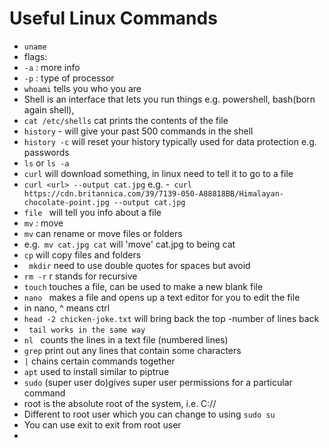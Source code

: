 # Useful Linux Commands
- ```uname```
- flags:
- `-a` : more info
- `-p` : type of processor
- `whoami` tells you who you are
- Shell is an interface that lets you run things e.g. powershell, bash(born again shell),
- ```cat /etc/shells``` cat prints the contents of the file
- ```history``` - will give your past 500 commands in the shell 
- ```history -c``` will reset your history typically used for data protection e.g. passwords
- ```ls``` or ```ls -a```
- ```curl``` will download something, in linux need to tell it to go to a file
- ```curl <url> --output cat.jpg``` e.g. 
-``` curl https://cdn.britannica.com/39/7139-050-A88818BB/Himalayan-chocolate-point.jpg --output cat.jpg```
- ```file ``` will tell you info about a file 
- ```mv``` : move 
- ```mv``` can rename or move files or folders
- e.g.``` mv cat.jpg cat``` will 'move' cat.jpg to being cat
- ``` cp ``` will copy files and folders
- ``` mkdir``` need to use double quotes for spaces but avoid 
- ```rm -r``` r stands for recursive 
- ``` touch ``` touches a file, can be used to make a new blank file
- ```nano ``` makes a file and opens up a text editor for you to edit the file
- in nano, ^ means ctrl
- ```head -2 chicken-joke.txt``` will bring back the top -number of lines back
- ``` tail works in the same way```
- ```nl ``` counts the lines in a text file (numbered lines)
- ``` grep ``` print out any lines that contain some characters
- ```|``` chains certain commands together
- ``` apt ``` used to install similar to piptrue
- ``` sudo ``` (super user do)gives super user permissions for a particular command
- root is the absolute root of the system, i.e. C://
- Different to root user which you can change to using `sudo su`
- You can use exit to exit from root user
- 